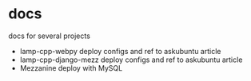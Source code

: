 docs
====

docs for several projects

* lamp-cpp-webpy deploy configs and ref to askubuntu article
* lamp-cpp-django-mezz deploy configs and ref to askubuntu article
* Mezzanine deploy with MySQL

